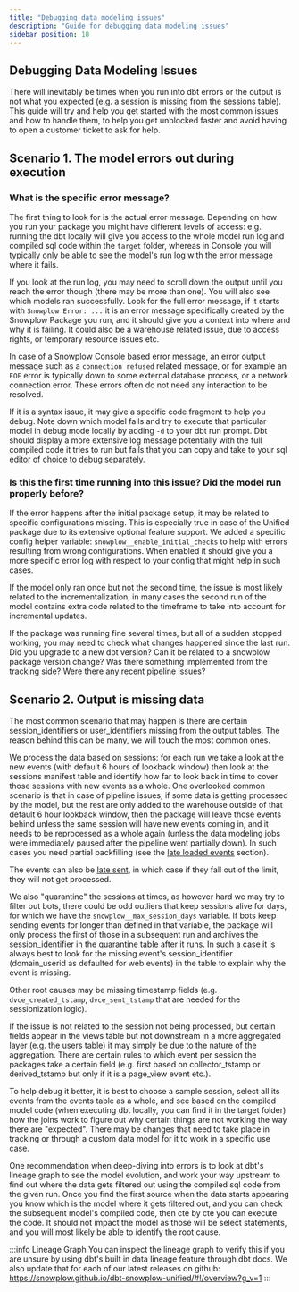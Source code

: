 ```yaml
---
title: "Debugging data modeling issues"
description: "Guide for debugging data modeling issues"
sidebar_position: 10
---
```


## Debugging Data Modeling Issues
There will inevitably be times when you run into dbt errors or the output is not what you expected (e.g. a session is missing from the sessions table). This guide will try and help you get started with the most common issues and how to handle them, to help you get unblocked faster and avoid having to open a customer ticket to ask for help.


## Scenario 1. The model errors out during execution

### What is the specific error message?
The first thing to look for is the actual error message. Depending on how you run your package you might have different levels of access: e.g. running the dbt locally will give you access to the whole model run log and compiled sql code within the `target` folder, whereas in Console you will typically only be able to see the model's run log with the error message where it fails.

If you look at the run log, you may need to scroll down the output until you reach the error though (there may be more than one). You will also see which models ran successfully. Look for the full error message, if it starts with `Snowplow Error: ...` it is an error message specifically created by the Snowplow Package you run, and it should give you a context into where and why it is failing. It could also be a warehouse related issue, due to access rights, or temporary resource issues etc. 

In case of a Snowplow Console based error message, an error output message such as a `connection refused` related message, or for example an `EOF` error is typically down to some external database process, or a network connection error. These errors often do not need any interaction to be resolved.

If it is a syntax issue, it may give a specific code fragment to help you debug. Note down which model fails and try to execute that particular model in debug mode locally by adding `-d` to your dbt run prompt. Dbt should display a more extensive log message potentially with the full compiled code it tries to run but fails that you can copy and take to your sql editor of choice to debug separately.

### Is this the first time running into this issue? Did the model run properly before?
If the error happens after the initial package setup, it may be related to specific configurations missing. This is especially true in case of the Unified package due to its extensive optional feature support. We added a specific config helper variable: `snowplow__enable_initial_checks` to help with errors resulting from wrong configurations. When enabled it should give you a more specific error log with respect to your config that might help in such cases. 

If the model only ran once but not the second time, the issue is most likely related to the incrementalization, in many cases the second run of the model contains extra code related to the timeframe to take into account for incremental updates.

If the package was running fine several times, but all of a sudden stopped working, you may need to check what changes happened since the last run. Did you upgrade to a new dbt version? Can it be related to a snowplow package version change? Was there something implemented from the tracking side? Were there any recent pipeline issues?


## Scenario 2. Output is missing data
The most common scenario that may happen is there are certain session_identifiers or user_identifiers missing from the output tables. The reason behind this can be many, we will touch the most common ones.

We process the data based on sessions: for each run we take a look at the new events (with default 6 hours of lookback window) then look at the sessions manifest table and identify how far to look back in time to cover those sessions with new events as a whole. One overlooked common scenario is that in case of pipeline issues, if some data is getting processed by the model, but the rest are only added to the warehouse outside of that default 6 hour lookback window, then the package will leave those events behind unless the same session will have new events coming in, and it needs to be reprocessed as a whole again (unless the data modeling jobs were immediately paused after the pipeline went partially down). In such cases you need partial backfilling (see the [late loaded events](/docs/modeling-your-data/modeling-your-data-with-dbt/package-mechanics/late-arriving-data/#late-loaded-events) section).

The events can also be [late sent](docs/modeling-your-data/modeling-your-data-with-dbt/package-mechanics/late-arriving-data/#late-sent-events), in which case if they fall out of the limit, they will not get processed.

We also "quarantine" the sessions at times, as however hard we may try to filter out bots, there could be odd outliers that keep sessions alive for days, for which we have the `snowplow__max_session_days` variable. If bots keep sending events for longer than defined in that variable, the package will only process the first of those in a subsequent run and archives the session_identifier in the [quarantine table](/docs/modeling-your-data/modeling-your-data-with-dbt/package-mechanics/manifest-tables/#quarantine-table) after it runs. In such a case it is always best to look for the missing event's session_identifier (domain_userid as defaulted for web events) in the table to explain why the event is missing.

Other root causes may be missing timestamp fields (e.g. `dvce_created_tstamp`, `dvce_sent_tstamp` that are needed for the sessionization logic).

If the issue is not related to the session not being processed, but certain fields appear in the views table but not downstream in a more aggregated layer (e.g. the users table) it may simply be due to the nature of the aggregation. There are certain rules to which event per session the packages take a certain field (e.g. first based on collector_tstamp or derived_tstamp but only if it is a page_view event etc.). 

To help debug it better, it is best to choose a sample session, select  all its events from the events table as a whole, and see based on the compiled model code (when executing dbt locally, you can find it in the target folder) how the joins work to figure out why certain things are not working the way there are "expected". There may be changes that need to take place in tracking or through a custom data model for it to work in a specific use case.

One recommendation when deep-diving into errors is to look at dbt's lineage graph to see the model evolution, and work your way upstream to find out where the data gets filtered out using the compiled sql code from the given run. Once you find the first source when the data starts appearing you know which is the model where it gets filtered out, and you can check the subsequent model's compiled code, then cte by cte you can execute the code. It should not impact the model as those will be select statements, and you will most likely be able to identify the root cause.

:::info Lineage Graph
You can inspect the lineage graph to verify this if you are unsure by using dbt's built in data lineage feature through dbt docs. We also update that for each of our latest releases on github: https://snowplow.github.io/dbt-snowplow-unified/#!/overview?g_v=1
:::
